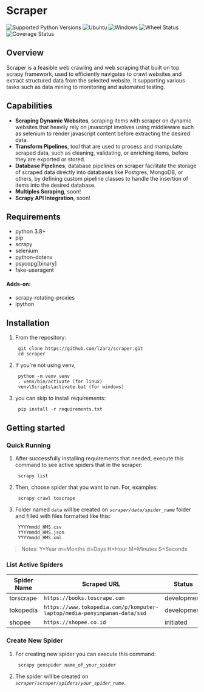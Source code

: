 # Scraper

![Supported Python Versions](https://img.shields.io/badge/python-3.8%2B-0D7FBF)
![Ubuntu](https://img.shields.io/badge/linux-compatible-40CA22)
![Windows](https://img.shields.io/badge/windows-compatible-40CA22)
![Wheel Status](https://img.shields.io/badge/wheel-none-8B949C)
![Coverage Status](https://img.shields.io/badge/codecov-0%25-FF0000)


## Overview

Scraper is a feasible web crawling and web scraping that built on top scrapy framework, used to 
efficiently navigates to crawl websites and extract structured data from the selected website. 
It supporting various tasks such as data mining to monitoring and automated testing.


## Capabilities

* **Scraping Dynamic Websites**, scraping items with scraper on dynamic websites that heavily rely on javascript involves using middleware such as selenium to render javascript content before extracting the desired data.
* **Transform Pipelines**, tool that are used to process and manipulate scraped data, such as cleaning, validating, or enriching items, before they are exported or stored.
* **Database Pipelines**, database pipelines on scraper facilitate the storage of scraped data directly into databases like Postgres, MongoDB, or others, by defining custom pipeline classes to handle the insertion of items into the desired database.
* **Multiples Scraping**, soon!
* **Scrapy API Integration**, soon!


## Requirements

* python 3.8+
* pip
* scrapy
* selenium
* python-dotenv
* psycopg[binary]
* fake-useragent

#### Adds-on:

* scrapy-rotating-proxies
* ipython


## Installation

1. From the repository:

		git clone https://github.com/lzarz/scraper.git
		cd scraper
	
2. If you're not using venv,

		python -m venv venv
		. venv/bin/activate (for linux)
		venv\Scripts\activate.bat (for windows)

3. you can skip to install requirements:

		pip install -r requirements.txt


## Getting started

### Quick Running

1. After successfully installing requirements that needed, execute this command to see active spiders that in the scraper:

    	scrapy list

2. Then, choose spider that you want to run. For, examples:

		scrapy crawl toscrape

3. Folder named `data` will be created on *`scraper/data/spider_name`* folder and filled with files formatted like this:

		YYYYmmdd_HMS.csv
		YYYYmmdd_HMS.json
		YYYYmmdd_HMS.xml

> Notes: Y=Year m=Months d=Days H=Hour M=Minutes S=Seconds


### List Active Spiders

| **Spider Name** | **Scraped URL** | **Status** | 
| --- | --- | --- |
| torscrape | `https://books.toscrape.com` | development |
| tokopedia | `https://www.tokopedia.com/p/komputer-laptop/media-penyimpanan-data/ssd` | development |
| shopee | `https://shopee.co.id` | initiated |


### Create New Spider

1. For creating new spider you can execute this command:

		scrapy genspider name_of_your_spider 
	
2.	The spider will be created on *`scraper/scraper/spiders/your_spider_name`*.


###